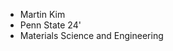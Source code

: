 - Martin Kim
- Penn State 24'
- Materials Science and Engineering



<!---
Martini0603/Martini0603 is a ✨ special ✨ repository because its `README.md` (this file) appears on your GitHub profile.
You can click the Preview link to take a look at your changes.
--->
